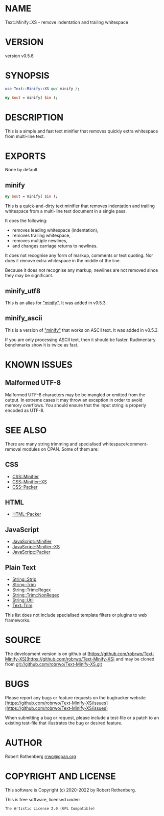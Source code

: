 # NAME

Text::Minify::XS - remove indentation and trailing whitespace

# VERSION

version v0.5.6

# SYNOPSIS

```perl
use Text::Minify::XS qw/ minify /;

my $out = minify( $in );
```

# DESCRIPTION

This is a simple and fast text minifier that removes quickly extra
whitespace from multi-line text.

# EXPORTS

None by default.

## minify

```perl
my $out = minify( $in );
```

This is a quick-and-dirty text minifier that removes indentation and
trailing whitespace from a multi-line text document in a single pass.

It does the following:

- removes leading whitespace (indentation),
- removes trailing whitespace,
- removes multiple newlines,
- and changes carriage returns to newlines.

It does not recognise any form of markup, comments or text quoting.
Nor does it remove extra whitespace in the middle of the line.

Because it does not recognise any markup, newlines are not removed
since they may be significant.

## minify\_utf8

This is an alias for ["minify"](#minify).  It was added in v0.5.3.

## minify\_ascii

This is a version of ["minify"](#minify) that works on ASCII text. It was added in v0.5.3.

If you are only processing ASCII text, then it should be faster.
Rudimentary benchmarks show it is twice as fast.

# KNOWN ISSUES

## Malformed UTF-8

Malformed UTF-8 characters may be be mangled or omitted from the
output.  In extreme cases it may throw an exception in order to avoid
memory overflows. You should ensure that the input string is properly
encoded as UTF-8.

# SEE ALSO

There are many string trimming and specialised
whitespace/comment-removal modules on CPAN.  Some of them are:

## CSS

- [CSS::Minifier](https://metacpan.org/pod/CSS::Minifier)
- [CSS::Minifier::XS](https://metacpan.org/pod/CSS::Minifier::XS)
- [CSS::Packer](https://metacpan.org/pod/CSS::Packer)

## HTML

- [HTML::Packer](https://metacpan.org/pod/HTML::Packer)

## JavaScript

- [JavaScript::Minifier](https://metacpan.org/pod/JavaScript::Minifier)
- [JavaScript::Minifier::XS](https://metacpan.org/pod/JavaScript::Minifier::XS)
- [JavaScript::Packer](https://metacpan.org/pod/JavaScript::Packer)

## Plain Text

- [String::Strip](https://metacpan.org/pod/String::Strip)
- [String::Trim](https://metacpan.org/pod/String::Trim)
- String::Trim::Regex
- [String::Trim::NonRegex](https://metacpan.org/pod/String::Trim::NonRegex)
- [String::Util](https://metacpan.org/pod/String::Util)
- [Text::Trim](https://metacpan.org/pod/Text::Trim)

This list does not include specialised template filters or plugins to
web frameworks.

# SOURCE

The development version is on github at [https://github.com/robrwo/Text-Minify-XS](https://github.com/robrwo/Text-Minify-XS)
and may be cloned from [git://github.com/robrwo/Text-Minify-XS.git](git://github.com/robrwo/Text-Minify-XS.git)

# BUGS

Please report any bugs or feature requests on the bugtracker website
[https://github.com/robrwo/Text-Minify-XS/issues](https://github.com/robrwo/Text-Minify-XS/issues)

When submitting a bug or request, please include a test-file or a
patch to an existing test-file that illustrates the bug or desired
feature.

# AUTHOR

Robert Rothenberg <rrwo@cpan.org>

# COPYRIGHT AND LICENSE

This software is Copyright (c) 2020-2022 by Robert Rothenberg.

This is free software, licensed under:

```
The Artistic License 2.0 (GPL Compatible)
```
